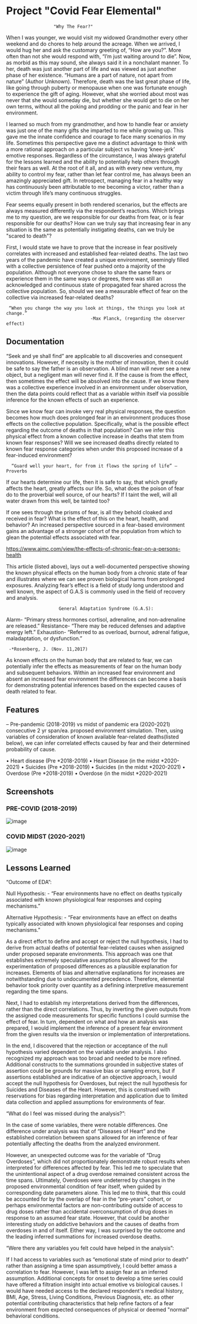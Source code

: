 
# Project "Covid Fear Elemental"

                      "Why The Fear?"
When I was younger, we would visit my widowed Grandmother every other weekend and do chores to help around the acreage. When we arrived, I would hug her and ask the customary greeting of, “How are you?”. More often than not she would respond with, “I’m just waiting around to die”. Now, as morbid as this may sound, she always said it in a nonchalant manner. To her, death was just another part of life and was viewed as just another phase of her existence. “Humans are a part of nature, not apart from nature” (Author Unknown). Therefore, death was the last great phase of life, like going through puberty or menopause when one was fortunate enough to experience the gift of aging.  However, what she worried about most was never that she would someday die, but whether she would get to die on her own terms, without all the poking and prodding or the panic and fear in her environment. 

I learned so much from my grandmother, and how to handle fear or anxiety was just one of the many gifts she imparted to me while growing up. This gave me the innate confidence and courage to face many scenarios in my life. Sometimes this perspective gave me a distinct advantage to think with a more rational approach on a particular subject vs having ‘knee-jerk’ emotive responses. Regardless of the circumstance, I was always grateful for the lessons learned and the ability to potentially help others through their fears as well. At the root of it all, and as with every new venture, my ability to control my fear, rather than let fear control me, has always been an amazingly appreciated gift. In retrospect, managing fear in a healthy way has continuously been attributable to me becoming a victor, rather than a victim through life’s many continuous struggles. 

Fear seems equally present in both rendered scenarios, but the effects are always measured differently via the respondent’s reactions. Which brings me to my question, are we responsible for our deaths from fear, or is fear responsible for our deaths? How can we truly say that increasing fear in any situation is the same as potentially instigating deaths, can we truly be "scared to death"? 

First, I would state we have to prove that the increase in fear positively correlates with increased and established fear-related deaths. The last two years of the pandemic have created a unique environment, seemingly filled with a collective persistence of fear pushed onto a majority of the population. Although not everyone chose to share the same fears or experience them in the same ways or degrees, there was still an acknowledged and continuous state of propagated fear shared across the collective population. So, should we see a measurable effect of fear on the collective via increased fear-related deaths? 

     “When you change the way you look at things, the things you look at change.”
                                    -Max Planck, (regarding the observer effect)

                                    


## Documentation

“Seek and ye shall find” are applicable to all discoveries and consequent innovations. However, if necessity is the mother of innovation, then it could be safe to say the father is an observation. A blind man will never see a new object, but a negligent man will never find it. If the cause is from the effect, then sometimes the effect will be absolved into the cause. If we know there was a collective experience involved in an environment under observation, then the data points could reflect that as a variable within itself via possible inference for the known effects of such an experience.

Since we know fear can invoke very real physical responses, the question becomes how much does prolonged fear in an environment produces those effects on the collective population. Specifically, what is the possible effect regarding the outcome of deaths in that population? Can we infer this physical effect from a known collective increase in deaths that stem from known fear responses? Will we see increased deaths directly related to known fear response categories when under this proposed increase of a fear-induced environment?
                    
      “Guard well your heart, for from it flows the spring of life” –Proverbs 
                    
If our hearts determine our life, then it is safe to say, that which greatly affects the heart, greatly affects our life. So, what does the poison of fear do to the proverbial well source, of our hearts? If I taint the well, will all water drawn from this well, be tainted too? 

If one sees through the prisms of fear, is all they behold cloaked and received in fear? What is the effect of this on the heart, health, and behavior? An increased perspective sourced in a fear-based environment gains an advantage of a stronger cohort of the population from which to glean the potential effects associated with fear. 

https://www.ajmc.com/view/the-effects-of-chronic-fear-on-a-persons-health

This article (listed above), lays out a well-documented perspective showing the known physical effects on the human body from a chronic state of fear and illustrates where we can see proven biological harms from prolonged exposures. Analyzing fear’s effect is a field of study long understood and well known, the aspect of G.A.S is commonly used in the field of recovery and analysis.
                                                
                        General Adaptation Syndrome (G.A.S):
Alarm-
“Primary stress hormones cortisol, adrenaline, and non-adrenaline are released.”
Resistance-
“There may be reduced defenses and adaptive energy left.”
Exhaustion-
“Referred to as overload, burnout, adrenal fatigue, maladaptation, or dysfunction.”
        
     -*Rosenberg, J. (Nov. 11,2017)

As known effects on the human body that are related to fear, we can potentially infer the effects as measurements of fear on the human body and subsequent behaviors. Within an increased fear environment and absent an increased fear environment the differences can become a basis for demonstrating potential inferences based on the expected causes of death related to fear.



## Features

– Pre-pandemic (2018-2019) vs midst of pandemic era (2020-2021) consecutive 2 yr span/ea. proposed environment simulation. Then, using variables of consideration of known available fear-related deaths(listed below), we can infer correlated effects caused by fear and their determined probability of cause.

•	Heart disease (Pre *2018-2019)
•	Heart Disease (in the midst *2020-2021)
•	Suicides (Pre *2018-2019)
•	Suicides (in the midst *2020-2021)
•	Overdose (Pre *2018-2019)
•	Overdose (in the midst *2020-2021)



## Screenshots

### PRE-COVID (2018-2019)
![image](https://github.com/shauna2021/ShaunaSmith_Portfolio.Github.io/assets/89786577/02c73e76-236c-4ca9-8ca0-cd290b2076f9)



### COVID MIDST (2020-2021)
![image](https://github.com/shauna2021/ShaunaSmith_Portfolio.Github.io/assets/89786577/6f8dd085-f1f2-43ec-a556-237cdd99f9af)


## Lessons Learned

“Outcome of EDA”:

Null Hypothesis: - “Fear environments have no effect on deaths typically associated with known physiological fear responses and coping mechanisms.”

Alternative Hypothesis: - “Fear environments have an effect on deaths typically associated with known physiological fear responses and coping mechanisms.”

As a direct effort to define and accept or reject the null hypothesis, I had to derive from actual deaths of potential fear-related causes when assigned under proposed separate environments. This approach was one that establishes extremely speculative assumptions but allowed for the experimentation of proposed differences as a plausible explanation for increases. Elements of bias and alternative explanations for increases are notwithstanding due to undocumented precedence. Therefore, elemental behavior took priority over quantity as a defining interpretive measurement regarding the time spans.
 
Next, I had to establish my interpretations derived from the differences, rather than the direct correlations. Thus, by inverting the given outputs from the assigned code measurements for specific functions I could surmise the effect of fear. In turn, dependent on what and how an analysis was prepared, I would implement the inference of a present fear environment from the given results via the inversion or implementation of interpretations. 

In the end, I discovered that the rejection or acceptance of the null hypothesis varied dependent on the variable under analysis. I also recognized my approach was too broad and needed to be more refined. Additional constructs to the summations grounded in subjective states of assertion could be grounds for massive bias or sampling errors, but if assertions established are indicative of an objective approach, I would accept the null hypothesis for Overdoses, but reject the null hypothesis for Suicides and Diseases of the Heart. However, this is construed with reservations for bias regarding interpretation and application due to limited data collection and applied assumptions for environments of fear. 


“What do I feel was missed during the analysis?”:

In the case of some variables, there were notable differences. One difference under analysis was that of “Diseases of Heart” and the established correlation between spans allowed for an inference of fear potentially affecting the deaths from the analyzed environment. 

However, an unexpected outcome was for the variable of “Drug Overdoses”, which did not proportionately demonstrate robust results when interpreted for differences affected by fear. This led me to speculate that the unintentional aspect of a drug overdose remained consistent across the time spans. Ultimately, Overdoses were undeterred by changes in the proposed environmental condition of fear itself, when guided by corresponding date parameters alone.  This led me to think, that this could be accounted for by the overlap of fear in the “pre-years” cohort, or perhaps environmental factors are non-contributing outside of access to drug doses rather than accidental overconsumption of drug doses in response to an assumed fear state. However, that could be another interesting study on addictive behaviors and the causes of deaths from overdoses in and of itself. Either way, I was surprised by the outcome and the leading inferred summations for increased overdose deaths. 


“Were there any variables you felt could have helped in the analysis”:

If I had access to variables such as “emotional state of mind prior to death” rather than assigning a time span assumptively, I could better amass a correlation to fear. However, I was left to assign fear as an inferred assumption. Additional concepts for onset to develop a time series could have offered a filtration insight into actual emotive vs biological causes. I would have needed access to the declared respondent's medical history, BMI, Age, Stress, Living Conditions, Previous Diagnosis, etc. as other potential contributing characteristics that help refine factors of a fear environment from expected consequences of physical or deemed "normal" behavioral conditions.
